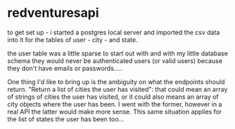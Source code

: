 # redventuresapi

to get set up - i started a postgres local server and imported the csv data into it for the tables of user - city - and state.

the user table was a little sparse to start out with and with my little database schema they would never be authenticated users (or valid users) because they don't have emails or passwords.....

One thing I'd like to bring up is the ambiguity on what the endpoints should return. "Return a list of cities the user has visited": that could mean an array of strings of cities the user has visited, or it could also means an array of city objects where the user has been. I went with the former, however in a real API the latter would make more sense. This same situation applies for the list of states the user has been too...



